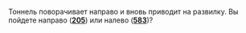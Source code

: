 Тоннель поворачивает направо и вновь приводит на развилку. Вы пойдете направо ([**205**](#n_205)) или налево ([**583**](#n_583))?

